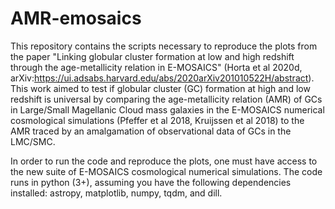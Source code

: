 # AMR-emosaics

This repository contains the scripts necessary to reproduce the plots from the paper "Linking globular cluster formation at low and high redshift through the age-metallicity relation in E-MOSAICS" (Horta et al 2020d, arXiv:https://ui.adsabs.harvard.edu/abs/2020arXiv201010522H/abstract). This work aimed to test if globular cluster (GC) formation at high and low redshift is universal by comparing the age-metallicity relation (AMR) of GCs in Large/Small Magellanic Cloud mass galaxies in the E-MOSAICS numerical cosmological simulations (Pfeffer et al 2018, Kruijssen et al 2018) to the AMR traced by an amalgamation of observational data of GCs in the LMC/SMC. 

In order to run the code and reproduce the plots, one must have access to the new suite of E-MOSAICS cosmological numerical simulations. The code runs in python (3+), assuming you have the following dependencies installed: astropy, matplotlib, numpy, tqdm, and dill.  
